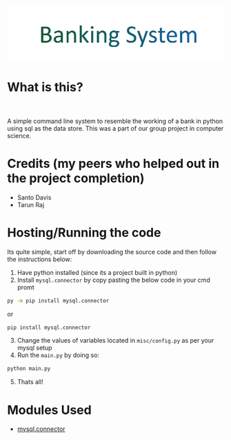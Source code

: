 <div class="header">
  <p align = "center"><img width="512" src="assets/title.png"></p>
</div>

# What is this? <br></br>
A simple command line system to resemble the working of a bank in python using sql as the data store.
This was a part of our group project in computer science.

# Credits (my peers who helped out in the project completion)
- Santo Davis
- Tarun Raj

# Hosting/Running the code
Its quite simple, start off by downloading the source code and then follow the instructions below:
1. Have python installed (since its a project built in python)
2. Install `mysql.connector` by copy pasting the below code in your cmd promt
```bash
py -m pip install mysql.connector
```
or
```bash
pip install mysql.connector
```
3. Change the values of variables located in `misc/config.py` as per your mysql setup
4. Run the `main.py` by doing so:
```bash
python main.py
```
5. Thats all!

# Modules Used
- [mysql.connector](https://dev.mysql.com/doc/dev/connector-python/8.0/installation.html)


